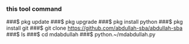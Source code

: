 ### this tool command

###$ pkg update
###$ pkg upgrade
###$ pkg install python 
###$ pkg install git 
###$ git clone https://github.com/abdullah-sba/abdullah-sba
###$ ls
###$ cd mdabdullah
###$ python.~/mdabdullah.py
